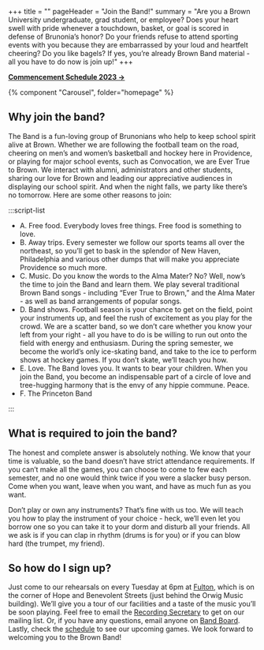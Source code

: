 +++
title = ""
pageHeader = "Join the Band!"
summary = "Are you a Brown University undergraduate, grad student, or employee? Does your heart swell with pride whenever a touchdown, basket, or goal is scored in defense of Brunonia’s honor? Do your friends refuse to attend sporting events with you because they are embarrassed by your loud and heartfelt cheering? Do you like bagels? If yes, you’re already Brown Band material - all you have to do now is join up!"
+++

**[Commencement Schedule 2023 &rarr;](/commencement/)**

{% component "Carousel", folder="homepage" %}

## Why join the band?

The Band is a fun-loving group of Brunonians who help to keep school spirit alive at Brown. Whether we are following the football team on the road, cheering on men’s and women’s basketball and hockey here in Providence, or playing for major school events, such as Convocation, we are Ever True to Brown. We interact with alumni, administrators and other students, sharing our love for Brown and leading our appreciative audiences in displaying our school spirit. And when the night falls, we party like there’s no tomorrow. Here are some other reasons to join:

:::script-list

- A. Free food. Everybody loves free things. Free food is something to love.
- B. Away trips. Every semester we follow our sports teams all over the northeast, so you’ll get to bask in the splendor of New Haven, Philadelphia and various other dumps that will make you appreciate Providence so much more.
- C. Music. Do you know the words to the Alma Mater? No? Well, now’s the time to join the Band and learn them. We play several traditional Brown Band songs - including “Ever True to Brown,” and the Alma Mater - as well as band arrangements of popular songs.
- D. Band shows. Football season is your chance to get on the field, point your instruments up, and feel the rush of excitement as you play for the crowd. We are a scatter band, so we don’t care whether you know your left from your right - all you have to do is be willing to run out onto the field with energy and enthusiasm. During the spring semester, we become the world’s only ice-skating band, and take to the ice to perform shows at hockey games. If you don’t skate, we’ll teach you how.
- E. Love. The Band loves you. It wants to bear your children. When you join the Band, you become an indispensable part of a circle of love and tree-hugging harmony that is the envy of any hippie commune. Peace.
- F. The Princeton Band

:::

## What is required to join the band?

The honest and complete answer is absolutely nothing. We know that your time is valuable, so the band doesn’t have strict attendance requirements. If you can’t make all the games, you can choose to come to few each semester, and no one would think twice if you were a slacker busy person. Come when you want, leave when you want, and have as much fun as you want.

Don’t play or own any instruments? That’s fine with us too. We will teach you how to play the instrument of your choice - heck, we’ll even let you borrow one so you can take it to your dorm and disturb all your friends. All we ask is if you can clap in rhythm (drums is for you) or if you can blow hard (the trumpet, my friend).

## So how do I sign up?

Just come to our rehearsals on every Tuesday at 6pm at [Fulton](/fulton/), which is on the corner of Hope and Benevolent Streets (just behind the Orwig Music building). We’ll give you a tour of our facilities and a taste of the music you’ll be soon playing. Feel free to email the [Recording Secretary](/leadership/#recording-secretary) to get on our mailing list. Or, if you have any questions, email anyone on [Band Board](/leadership/#band-board). Lastly, check the [schedule](/schedule/) to see our upcoming games. We look forward to welcoming you to the Brown Band!
